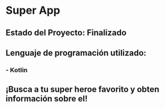 <h1>Super App</h1>
<h2>Estado del Proyecto: Finalizado</h2>
<h2>Lenguaje de programación utilizado:
  <h3> - Kotlin</h3>
</h2>
<h2>
  ¡Busca a tu super heroe favorito y obten información sobre el!
</h2>

